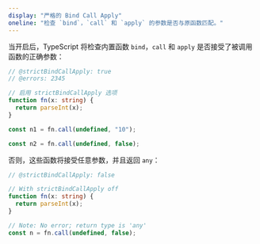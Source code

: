 ```yaml
---
display: "严格的 Bind Call Apply"
oneline: "检查 `bind`，`call` 和 `apply` 的参数是否与原函数匹配。"
---
```


当开启后，TypeScript 将检查内置函数 `bind`，`call` 和 `apply` 是否接受了被调用函数的正确参数：


```ts twoslash
// @strictBindCallApply: true
// @errors: 2345

// 启用 strictBindCallApply 选项
function fn(x: string) {
  return parseInt(x);
}

const n1 = fn.call(undefined, "10");

const n2 = fn.call(undefined, false);
```

否则，这些函数将接受任意参数，并且返回 `any`：

```ts twoslash
// @strictBindCallApply: false

// With strictBindCallApply off
function fn(x: string) {
  return parseInt(x);
}

// Note: No error; return type is 'any'
const n = fn.call(undefined, false);
```
